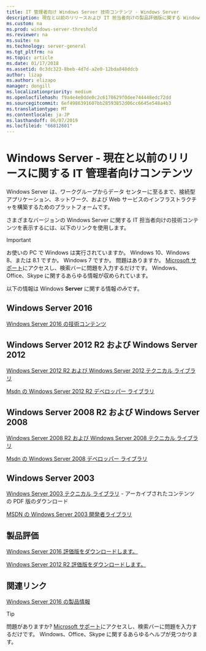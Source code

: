 ```yaml
---
title: IT 管理者向け Windows Server 技術コンテンツ - Windows Server
description: 現在と以前のリリースおよび IT 担当者向けの製品評価版に関する Windows Server 技術情報を示します。
ms.custom: na
ms.prod: windows-server-threshold
ms.reviewer: na
ms.suite: na
ms.technology: server-general
ms.tgt_pltfrm: na
ms.topic: article
ms.date: 01/17/2018
ms.assetid: 0c3dc323-8beb-4d7d-a2e0-12bda848ddcb
author: lizap
ms.author: elizapo
manager: dongill
ms.localizationpriority: medium
ms.openlocfilehash: f9a4e4e0dde0c2c6178629f0dee744448edc72dd
ms.sourcegitcommit: 6ef4986391607bb28593852d06cc6645e548a4b3
ms.translationtype: MT
ms.contentlocale: ja-JP
ms.lasthandoff: 06/07/2019
ms.locfileid: "66812601"
---
```

# <a name="windows-server---it-administrator-content-for-current-and-previous-releases"></a>Windows Server - 現在と以前のリリースに関する IT 管理者向けコンテンツ

Windows Server は、ワークグループからデータ センターに至るまで、接続型アプリケーション、ネットワーク、および Web サービスのインフラストラクチャを構築するためのプラットフォームです。

さまざまなバージョンの Windows Server に関する IT 担当者向けの技術コンテンツを表示するには、以下のリンクを使用します。

> [!IMPORTANT]
> お使いの PC で Windows は実行されていますか。 Windows 10、Windows 8、または 8.1 ですか。 Windows 7 ですか。 問題はありますか。 [Microsoft サポート](https://support.microsoft.com)にアクセスし、検索バーに問題を入力するだけです。 Windows、Office、Skype に関するあらゆる情報が収められています。 
> 
> 以下の情報は Windows **Server** に関する情報*のみ*です。

## <a name="windows-server-2016"></a>Windows Server 2016

[Windows Server 2016 の技術コンテンツ](windows-server-2016.md)

## <a name="windows-server-2012-r2-and-windows-server-2012"></a>Windows Server 2012 R2 および Windows Server 2012

[Windows Server 2012 R2 および Windows Server 2012 テクニカル ライブラリ](/previous-versions/windows/it-pro/windows-server-2012-R2-and-2012/) 

[Msdn の Windows Server 2012 R2 デベロッパー ライブラリ](https://msdn.microsoft.com/library/dn609939(v=vs.85).aspx) 

## <a name="windows-server-2008-r2-and-windows-server-2008"></a>Windows Server 2008 R2 および Windows Server 2008

[Windows Server 2008 R2 および Windows Server 2008 テクニカル ライブラリ](/previous-versions/windows/it-pro/windows-server-2008-R2-and-2008)
 
[Msdn の Windows Server 2008 デベロッパー ライブラリ](https://msdn.microsoft.com/library/hh738539.aspx) 

## <a name="windows-server-2003"></a>Windows Server 2003

[Windows Server 2003 テクニカル ライブラリ](https://www.microsoft.com/download/details.aspx?id=53314) - アーカイブされたコンテンツの PDF 版のダウンロード

[MSDN の Windows Server 2003 開発者ライブラリ](https://msdn.microsoft.com/library/dn792549.aspx)

## <a name="product-evaluations"></a>製品評価

[Windows Server 2016 評価版をダウンロードします。](https://www.microsoft.com/evalcenter/evaluate-windows-server-2016?i=1) 

[Windows Server 2012 R2 評価版をダウンロードします。](https://www.microsoft.com/evalcenter/evaluate-windows-server-2012-r2) 

## <a name="related-links"></a>関連リンク
[Windows Server 2016 の製品情報](https://www.microsoft.com/cloud-platform/windows-server) 

> [!TIP]
> 問題がありますか? [Microsoft サポート](https://support.microsoft.com)にアクセスし、検索バーに問題を入力するだけです。 Windows、Office、Skype に関するあらゆるヘルプが見つかります。 


